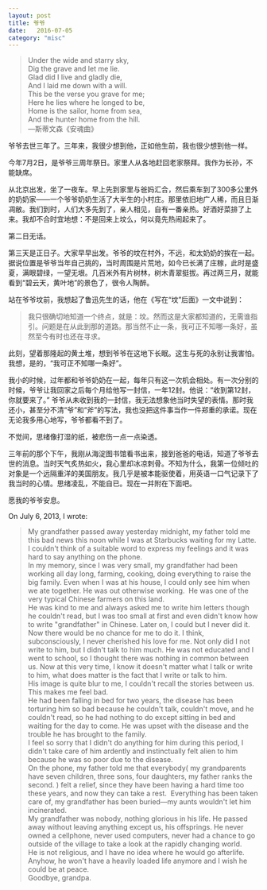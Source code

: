 ```yaml
---
layout: post
title: 爷爷
date:   2016-07-05
category: "misc"
---
```



> Under the wide and starry sky,  
> Dig the grave and let me lie.  
> Glad did I live and gladly die,  
> And I laid me down with a will.  
> This be the verse you grave for me;  
> Here he lies where he longed to be,  
> Home is the sailor, home from sea,  
> And the hunter home from the hill.  
> —斯蒂文森《安魂曲》

爷爷去世三年了。三年来，我很少想到他，正如他生前，我也很少想到他一样。

今年7月2日，是爷爷三周年祭日。家里人从各地赶回老家祭拜。我作为长孙，不能缺席。

从北京出发，坐了一夜车。早上先到家里与爸妈汇合，然后乘车到了300多公里外的奶奶家——一个爷爷奶奶生活了大半生的小村庄。那里依旧地广人稀，而且日渐凋敝。我们到时，人们大多先到了，亲人相见，自有一番亲热。好酒好菜排了上来。我却不合时宜地想：不是回来上坟么，何以竟先热闹起来了。

第二日无话。

第三天是正日子。大家早早出发。爷爷的坟在村外，不远，和太奶奶的挨在一起。据说位置是爷爷当年自己挑的，当时周围是片荒地，如今已长满了庄稼，此时是盛夏，满眼碧绿，一望无垠。几百米外有片树林，树木青翠挺拔。再过两三月，就能看到“碧云天，黄叶地”的景色了，很令人陶醉。

站在爷爷坟前，我想起了鲁迅先生的话，他在《写在“坟”后面》一文中说到：

> 我只很确切地知道一个终点，就是：坟。然而这是大家都知道的，无需谁指引。问题是在从此到那的道路。那当然不止一条，我可正不知哪一条好，虽然至今有时也还在寻求。

此刻，望着那隆起的黄土堆，想到爷爷在这地下长眠。这生与死的永别让我害怕。我想，是的，“我可正不知哪一条好”。

我小的时候，过年都和爷爷奶奶在一起，每年只有这一次机会相处。有一次分别的时候，爷爷让我回家之后每个月给他写一封信，一年12封。他说：“收到第12封，你就要来了。” 爷爷从未收到我的一封信，我无法想象他当时失望的表情。那时我还小，甚至分不清“爷”和“斧”的写法，我也没把这件事当作一件郑重的承诺。现在无论我多用心地写，爷爷都看不到了。

不觉间，思绪像打湿的纸，被悲伤一点一点染透。

三年前的那个下午，我刚从海淀图书馆看书出来，接到爸爸的电话，知道了爷爷去世的消息。当时天气炙热如火，我心里却冰凉刺骨。不知为什么，我第一位倾吐的对象是一个远隔重洋的美国朋友。我几乎是被本能驱使着，用英语一口气记录下了我当时的心情。思绪凌乱，不能自已。现在一并附在下面吧。

愿我的爷爷安息。

On July 6, 2013, I wrote:

> My grandfather passed away yesterday midnight, my father told me this bad news this noon while I was at Starbucks waiting for my Latte.  
> I couldn't think of a suitable word to express my feelings and it was hard to say anything on the phone.    
> In my memory, since I was very small, my grandfather had been working all day long, farming, cooking, doing everything to raise the big family. Even when I was at his house, I could only see him when we ate together. He was out otherwise working.  He was one of the very typical Chinese farmers on this land.  
> He was kind to me and always asked me to write him letters though he couldn't read, but I was too small at first and even didn't know how to write "grandfather" in Chinese. Later on, I could but I never did it. Now there would be no chance for me to do it. I think, subconsciously, I never cherished his love for me. Not only did I not write to him, but I didn't talk to him much. He was not educated and I went to school, so I thought there was nothing in common between us. Now at this very time, I know it doesn't matter what I talk or write to him, what does matter is the fact that I write or talk to him.   
> His image is quite blur to me, I couldn't recall the stories between us. This makes me feel bad.  
> He had been falling in bed for two years, the disease has been torturing him so bad because he couldn't talk, couldn't move, and he couldn't read, so he had nothing to do except sitting in bed and waiting for the day to come. He was upset with the disease and the trouble he has brought to the family.  
> I feel so sorry that I didn't do anything for him during this period, I didn't take care of him ardently and instinctually felt alien to him because he was so poor due to the disease.   
> On the phone, my father told me that everybody( my grandparents have seven children, three sons, four daughters, my father ranks the second. ) felt a relief, since they have been having a hard time too these years, and now they can take a rest.  Everything has been taken care of, my grandfather has been buried—my aunts wouldn't let him incinerated.   
> My grandfather was nobody, nothing glorious in his life. He passed away without leaving anything except us, his offsprings. He never owned a cellphone, never used computers, never had a chance to go outside of the village to take a look at the rapidly changing world.    
> He is not religious, and I have no idea where he would go afterlife. Anyhow, he won't have a heavily loaded life anymore and I wish he could be at peace.  
> Goodbye, grandpa.